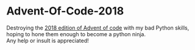 # Advent-Of-Code-2018
Destroying the [2018 edition of Advent of code](https://adventofcode.com/2018/) with my bad Python skills, hoping to hone them enough to become a python ninja.  
Any help or insult is appreciated!
